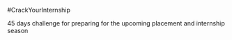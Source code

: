 #CrackYourInternship

45 days challenge for preparing for the upcoming placement and internship season
